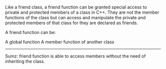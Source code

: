 Like a friend class, a friend function can be granted special access to private and protected members of a class in C++. They are not the member functions of the class but can access and manipulate the private and protected members of that class for they are declared as friends.

A friend function can be:

A global function
A member function of another class

---

Sumz: friend function is able to access members without the need of inheriting the class.
